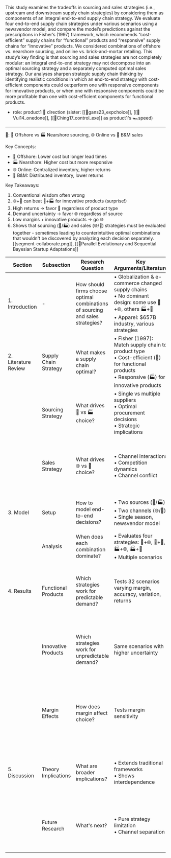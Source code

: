This study examines the tradeoffs in sourcing and sales strategies (i.e., upstream and downstream supply chain strategies) by considering them as components of an integral end-to-end supply chain strategy. We evaluate four end-to-end supply chain strategies under various scenarios using a newsvendor model, and compare the model’s predictions against the prescriptions in Fisher’s (1997) framework, which recommends “cost-efﬁcient” supply chains for “functional” products and “responsive” supply chains for “innovative” products. We considered combinations of offshore vs. nearshore sourcing, and online vs. brick-and-mortar retailing. This study’s key ﬁnding is that sourcing and sales strategies are not completely modular: an integral end-to-end strategy may not decompose into an optimal sourcing strategy and a separately computed optimal sales strategy. Our analyses sharpen strategic supply chain thinking by identifying realistic conditions in which an end-to-end strategy with cost-efﬁcient components could outperform one with responsive components for innovative products, or when one with responsive components could be more proﬁtable than one with cost-efﬁcient components for functional products.


- role: product1 🧭 direction (sister: [[📜gans23_expchoice]], [[📜Vul14_onedone]], [[📜Ching17_control_exe]] as product1's 🏎️speed)

---
💠: 🚢 Offshore vs 🏭 Nearshore sourcing, 🌐 Online vs 🧱 B&M sales

Key Concepts:
- 🚢 Offshore: Lower cost but longer lead times
- 🏭 Nearshore: Higher cost but more responsive  
- 🌐 Online: Centralized inventory, higher returns
- 🧱 B&M: Distributed inventory, lower returns

Key Takeaways:
1. Conventional wisdom often wrong
2. 🌐+🚢 can beat 🧱+🏭 for innovative products (surprise!)
3. High returns → favor 🧱 regardless of product type
4. Demand uncertainty → favor 🌐 regardless of source
5. Low margins + innovative products → go 🌐
6. Shows that sourcing (🚢/🏭) and sales (🌐/🧱) strategies must be evaluated together  - sometimes leading to counterintuitive optimal combinations that wouldn't be discovered by analyzing each decision separately. [[segment-collaborate.png]],  [[📝Parallel Evolutionary and Sequential Bayesian Startup Adaptations]]

| Section              | Subsection            | Research Question                                                              | Key Arguments/Literature                                                                                                                                  | Key Findings                                                                                     | Figures & Tables                                                                                |
| -------------------- | --------------------- | ------------------------------------------------------------------------------ | --------------------------------------------------------------------------------------------------------------------------------------------------------- | ------------------------------------------------------------------------------------------------ | ----------------------------------------------------------------------------------------------- |
| 1. Introduction      | -                     | How should firms choose optimal combinations of sourcing and sales strategies? | • Globalization & e-commerce changed supply chains<br>• No dominant design: some use 🚢+🌐, others 🏭+🧱<br>• Apparel: $657B industry, various strategies | Need to study sourcing (🚢/🏭) and sales (🌐/🧱) strategies as integral choices                  | ![[Pasted image 20241106181601.png\|200]]                                                       |
| 2. Literature Review | Supply Chain Strategy | What makes a supply chain optimal?                                             | • Fisher (1997): Match supply chain to product type<br>• Cost-efficient (🚢) for functional products<br>• Responsive (🏭) for innovative products         | Mixed empirical support for traditional frameworks                                               | -                                                                                               |
|                      | Sourcing Strategy     | What drives 🚢 vs 🏭 choice?                                                   | • Single vs multiple suppliers<br>• Optimal procurement decisions<br>• Strategic implications                                                             | • 🚢: lower cost, longer lead time<br>• 🏭: higher cost, more responsive                         | -                                                                                               |
|                      | Sales Strategy        | What drives 🌐 vs 🧱 choice?                                                   | • Channel interactions<br>• Competition dynamics<br>• Channel conflict                                                                                    | • 🌐: pooled inventory, higher returns<br>• 🧱: distributed inventory, lower returns             | -                                                                                               |
| 3. Model             | Setup                 | How to model end-to-end decisions?                                             | • Two sources (🚢/🏭)<br>• Two channels (🌐/🧱)<br>• Single season, newsvendor model                                                                      | Derives optimal quantities for each combination                                                  | Parameter tables                                                                                |
|                      | Analysis              | When does each combination dominate?                                           | • Evaluates four strategies: 🚢+🌐, 🚢+🧱, 🏭+🌐, 🏭+🧱<br>• Multiple scenarios                                                                           | Shows importance of demand uncertainty, returns rates                                            | -                                                                                               |
| 4. Results           | Functional Products   | Which strategies work for predictable demand?                                  | Tests 32 scenarios varying margin, accuracy, variation, returns                                                                                           | 1: 🚢 dominates for given channel<br>2: High returns → 🏭+🧱 can beat 🚢+🌐                      | Expected profits charts for functional, innovative<br>![[Pasted image 20241106181736.png\|300]] |
|                      | Innovative Products   | Which strategies work for unpredictable demand?                                | Same scenarios with higher uncertainty                                                                                                                    | 3: 🏭 dominates with predictable demand<br>4: High uncertainty → 🚢+🌐 can win                   | Expected profits charts                                                                         |
|                      | Margin Effects        | How does margin affect choice?                                                 | Tests margin sensitivity                                                                                                                                  | 5: Margin doesn't affect functional strategy<br>6: For innovative products, low margins favor 🌐 | -                                                                                               |
| 5. Discussion        | Theory Implications   | What are broader implications?                                                 | • Extends traditional frameworks<br>• Shows interdependence                                                                                               | Sometimes "wrong" combination works better (e.g., 🚢+🌐 for innovative products)                 | -                                                                                               |
|                      | Future Research       | What's next?                                                                   | • Pure strategy limitation<br>• Channel separation                                                                                                        | Need to study:<br>- Mixed strategies<br>- Omnichannel<br>- Competition                           | -                                                                                               |
